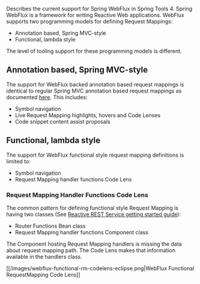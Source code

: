 Describes the current support for Spring WebFlux in Spring Tools 4. Spring WebFlux is a framework for writing Reactive Web applications. WebFlux supports two programming models for defining Request Mappings:
- Annotation based, Spring MVC-style
- Functional, lambda style

The level of tooling support for these programming models is different.

## Annotation based, Spring MVC-style
The support for WebFlux backed annotation based request mappings is identical to regular Spring MVC annotation based request mappings as documented [here](/Live-Application-Information#live-request-mappings). This includes:
- Symbol navigation
- Live Request Mapping highlights, hovers and Code Lenses
- Code snippet content assist proposals

## Functional, lambda style
The support for WebFlux functional style request mapping definitions is limited to:
- Symbol navigation
- Request Mapping handler functions Code Lens

### Request Mapping Handler Functions Code Lens
The common pattern for defining functional style Request Mapping is having two classes (See [Reactive REST Service getting started guide](https://spring.io/guides/gs/reactive-rest-service)):
- Router Functions Bean class
- Request Mapping handler functions Component class

The Component hosting Request Mapping handlers is missing the data about request mapping path. The Code Lens makes that information available in the handlers class.

[[/images/webflux-functional-rm-codelens-eclipse.png|WebFlux Functional RequestMapping Code Lens]]

 